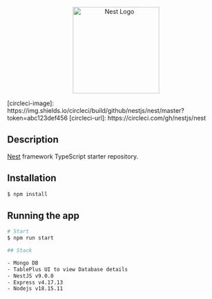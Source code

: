 <p align="center">
  <a href="http://nestjs.com/" target="blank"><img src="https://nestjs.com/img/logo-small.svg" width="200" alt="Nest Logo" /></a>
</p>
[circleci-image]: https://img.shields.io/circleci/build/github/nestjs/nest/master?token=abc123def456
[circleci-url]: https://circleci.com/gh/nestjs/nest

## Description

[Nest](https://github.com/nestjs/nest) framework TypeScript starter repository.

## Installation

```bash
$ npm install
```

## Running the app

```bash
# Start
$ npm run start

## Stack

- Mongo DB
- TablePlus UI to view Database details
- NestJS v9.0.0
- Express v4.17.13
- Nodejs v18.15.11
```
